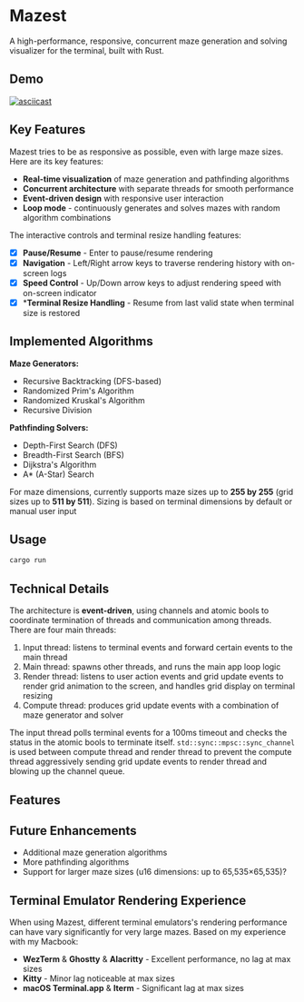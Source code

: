 # Mazest

A high-performance, responsive, concurrent maze generation and solving visualizer for the terminal, built with Rust.

## Demo

[![asciicast](https://asciinema.org/a/37n2GR48FxXtdM3w4afXky4Ku.svg)](https://asciinema.org/a/37n2GR48FxXtdM3w4afXky4Ku)

## Key Features

Mazest tries to be as responsive as possible, even with large maze sizes. Here are its key features:

- **Real-time visualization** of maze generation and pathfinding algorithms
- **Concurrent architecture** with separate threads for smooth performance
- **Event-driven design** with responsive user interaction
- **Loop mode** - continuously generates and solves mazes with random algorithm combinations

The interactive controls and terminal resize handling features:

- [x] **Pause/Resume** - Enter to pause/resume rendering
- [x] **Navigation** - Left/Right arrow keys to traverse rendering history with on-screen logs
- [x] **Speed Control** - Up/Down arrow keys to adjust rendering speed with on-screen indicator
- [x] ***Terminal Resize Handling** - Resume from last valid state when terminal size is restored

## Implemented Algorithms

**Maze Generators:**

- Recursive Backtracking (DFS-based)
- Randomized Prim's Algorithm
- Randomized Kruskal's Algorithm
- Recursive Division

**Pathfinding Solvers:**

- Depth-First Search (DFS)
- Breadth-First Search (BFS)
- Dijkstra's Algorithm
- A\* (A-Star) Search

For maze dimensions, currently supports maze sizes up to **255 by 255** (grid sizes up to **511 by 511**). Sizing is based on terminal dimensions by default or manual user input

## Usage

```bash
cargo run
```

## Technical Details

The architecture is **event-driven**, using channels and atomic bools to coordinate termination of threads and communication among threads. There are four main threads:
1. Input thread: listens to terminal events and forward certain events to the main thread
2. Main thread: spawns other threads, and runs the main app loop logic
3. Render thread: listens to user action events and grid update events to render grid animation to the screen, and handles grid display on terminal resizing
4. Compute thread: produces grid update events with a combination of maze generator and solver

The input thread polls terminal events for a 100ms timeout and checks the status in the atomic bools to terminate itself. `std::sync::mpsc::sync_channel` is used between compute thread and render thread to prevent the compute thread aggressively sending grid update events to render thread and blowing up the channel queue.

## Features

## Future Enhancements

- Additional maze generation algorithms
- More pathfinding algorithms
- Support for larger maze sizes (u16 dimensions: up to 65,535×65,535)?

## Terminal Emulator Rendering Experience

When using Mazest, different terminal emulators's rendering performance can have vary significantly for very large mazes. Based on my experience with my Macbook:

- **WezTerm** & **Ghostty** & **Alacritty** - Excellent performance, no lag at max sizes
- **Kitty** - Minor lag noticeable at max sizes
- **macOS Terminal.app** & **Iterm** - Significant lag at max sizes
